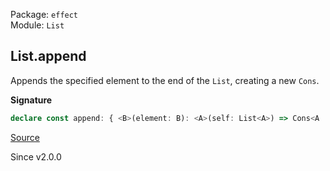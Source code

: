 Package: `effect`<br />
Module: `List`<br />

## List.append

Appends the specified element to the end of the `List`, creating a new `Cons`.

**Signature**

```ts
declare const append: { <B>(element: B): <A>(self: List<A>) => Cons<A | B>; <A, B>(self: List<A>, element: B): Cons<A | B>; }
```

[Source](https://github.com/Effect-TS/effect/tree/main/packages/effect/src/List.ts#L318)

Since v2.0.0